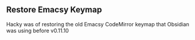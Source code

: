 ## Restore Emacsy Keymap

Hacky was of restoring the old Emacsy CodeMirror keymap that Obsidian was using
before v0.11.10
